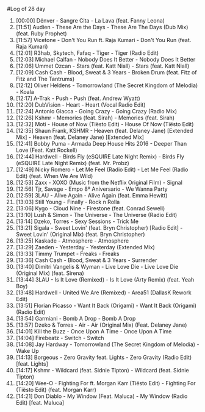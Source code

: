 #Log of 28 day

1. [00:00] Dënver - Sangre Cita - La Lava (feat. Fanny Leona)
1. [11:51] Audien - These Are the Days - These Are The Days (Dub Mix) (feat. Ruby Prophet)
1. [11:57] Vicetone - Don't You Run ft. Raja Kumari - Don't You Run (feat. Raja Kumari)
1. [12:01] R3hab, Skytech, Fafaq - Tiger - Tiger (Radio Edit)
1. [12:03] Michael Calfan - Nobody Does It Better - Nobody Does It Better
1. [12:06] Ummet Ozcan - Stars (feat. Katt Niall) - Stars (feat. Katt Niall)
1. [12:09] Cash Cash - Blood, Sweat & 3 Years - Broken Drum (feat. Fitz of Fitz and The Tantrums)
1. [12:12] Oliver Heldens - Tomorrowland (The Secret Kingdom of Melodia) - Koala
1. [12:17] A-Trak - Push - Push (feat. Andrew Wyatt)
1. [12:20] DubVision - Heart - Heart (Vocal Radio Edit)
1. [12:24] Antonio Giacca - Going Crazy - Going Crazy (Radio Mix)
1. [12:26] Kshmr - Memories (feat. Sirah) - Memories (feat. Sirah)
1. [12:32] Moti - House of Now (Tiësto Edit) - House Of Now (Tiësto Edit)
1. [12:35] Shaun Frank, KSHMR - Heaven (feat. Delaney Jane) [Extended Mix] - Heaven (feat. Delaney Jane) [Extended Mix]
1. [12:41] Bobby Puma - Armada Deep House Hits 2016 - Deeper Than Love (Feat. Katt Rockell)
1. [12:44] Hardwell - Birds Fly (eSQUIRE Late Night Remix) - Birds Fly (eSQUIRE Late Night Remix) (feat. Mr. Probz)
1. [12:49] Nicky Romero - Let Me Feel (Radio Edit) - Let Me Feel (Radio Edit) (feat. When We Are Wild)
1. [12:53] Zaxx - XOXO (Music from the Netflix Original Film) - Signal
1. [12:56] Tjr, Savage - Empo 8º Aniversario - We Wanna Party
1. [12:59] 3LAU - Alive Again - Alive Again (feat. Emma Hewitt)
1. [13:03] Still Young - Finally - Rock n Rolla
1. [13:06] Kygo - Cloud Nine - Firestone (feat. Conrad Sewell)
1. [13:10] Lush & Simon - The Universe - The Universe (Radio Edit)
1. [13:14] Dzeko, Torres - Sexy Sessions - Trick Me
1. [13:21] Sigala - Sweet Lovin' (feat. Bryn Christopher) [Radio Edit] - Sweet Lovin' (Original Mix) (feat. Bryn Christopher)
1. [13:25] Kaskade - Atmosphere - Atmosphere
1. [13:29] Zaeden - Yesterday - Yesterday (Extended Mix)
1. [13:33] Timmy Trumpet - Freaks - Freaks
1. [13:36] Cash Cash - Blood, Sweat & 3 Years - Surrender
1. [13:40] Dimitri Vangelis & Wyman - Live Love Die - Live Love Die (Original Mix) (feat. Sirena)
1. [13:44] 3LAU - Is It Love (Remixed) - Is It Love (Arty Remix) (feat. Yeah Boy)
1. [13:48] Hardwell - United We Are (Remixed) - Area51 (DallasK Rework Edit)
1. [13:51] Florian Picasso - Want It Back (Origami) - Want It Back (Origami) (Radio Edit)
1. [13:54] Garmiani - Bomb A Drop - Bomb A Drop
1. [13:57] Dzeko & Torres - Air - Air (Original Mix) (Feat. Delaney Jane)
1. [14:01] Kill the Buzz - Once Upon A Time - Once Upon A Time
1. [14:04] Firebeatz - Switch - Switch
1. [14:08] Jay Hardway - Tomorrowland (The Secret Kingdom of Melodia) - Wake Up
1. [14:13] Borgeous - Zero Gravity feat. Lights - Zero Gravity (Radio Edit) [feat. Lights]
1. [14:17] Kshmr - Wildcard (feat. Sidnie Tipton) - Wildcard (feat. Sidnie Tipton)
1. [14:20] Wee-O - Fighting For ft. Morgan Karr (Tiësto Edit) - Fighting For (Tiësto Edit) (feat. Morgan Karr)
1. [14:21] Don Diablo - My Window (Feat. Maluca) - My Window (Radio Edit) [feat. Maluca]
